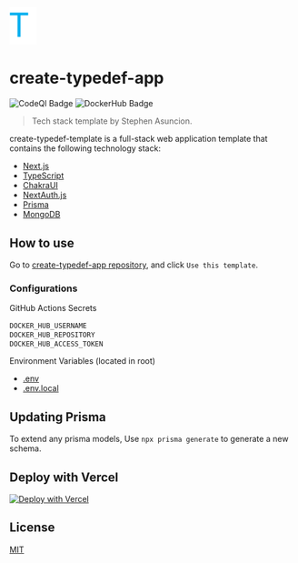<img src='./public/assets/images/logo.svg' alt='Next.js Template Logo' width='48px'/>

# create-typedef-app

![CodeQl Badge](https://github.com/stephenasuncionDEV/create-typedef-app/actions/workflows/codeql-analysis.yml/badge.svg) ![DockerHub Badge](https://github.com/stephenasuncionDEV/create-typedef-app/actions/workflows/docker-deployment.yml/badge.svg)

> Tech stack template by Stephen Asuncion.

create-typedef-template is a full-stack web application template that contains the following technology stack:

- [Next.js](https://nextjs.org/)
- [TypeScript](https://typescriptlang.org/)
- [ChakraUI](https://chakra-ui.com/)
- [NextAuth.js](https://next-auth.js.org/)
- [Prisma](https://www.prisma.io/)
- [MongoDB](https://www.mongodb.com/)

## How to use

Go to [create-typedef-app repository](https://github.com/stephenasuncionDEV/create-typedef-app), and click `Use this template`.

### Configurations

GitHub Actions Secrets

```
DOCKER_HUB_USERNAME
DOCKER_HUB_REPOSITORY
DOCKER_HUB_ACCESS_TOKEN
```

Environment Variables (located in root)

- [.env](https://github.com/stephenasuncionDEV/create-typedef-app/blob/main/.env.example)
- [.env.local](https://github.com/stephenasuncionDEV/create-typedef-app/blob/main/.env.example)

## Updating Prisma

To extend any prisma models, Use `npx prisma generate` to generate a new schema.

## Deploy with Vercel

[![Deploy with Vercel](https://vercel.com/button)](https://vercel.com/new/clone?repository-url=https%3A%2F%2Fgithub.com%2FstephenasuncionDEV%2Fcreate-typedef-app&env=APP_NAME,SALT_KEY&envDescription=https%3A%2F%2Fgithub.com%2FstephenasuncionDEV%2Fcreate-typedef-app%2Fblob%2Fmain%2F.env.local.example&project-name=create-typedef-app&repo-name=create-typedef-app&demo-title=create-typedef-app&demo-description=A%20statically%20generated%20template%20for%20my%20go-to%20tech%20stack)

## License

[MIT](https://github.com/stephenasuncionDEV/create-typedef-app/blob/main/LICENSE)